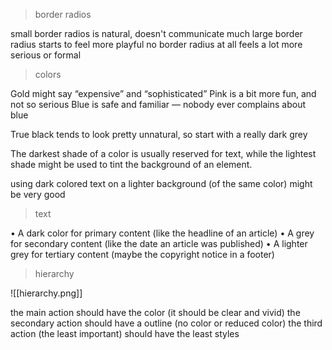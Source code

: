 > border radios 

small border radios is natural, doesn't communicate much
large border radius starts to feel more playful
no border radius at all feels a lot more serious or formal

> colors

Gold might say “expensive” and “sophisticated”
Pink is a bit more fun, and not so serious
Blue is safe and familiar — nobody ever complains about blue

True black tends to look pretty unnatural, so start with a really dark grey

The darkest shade of a color is usually reserved for text, while the lightest
shade might be used to tint the background of an element.

using dark colored text on a lighter background (of the same color) might be very good

> text

• A dark color for primary content (like the headline of an article)
• A grey for secondary content (like the date an article was published)
• A lighter grey for tertiary content (maybe the copyright notice in a
footer)

> hierarchy 

![[hierarchy.png]]

the main action should have the color (it should be clear and vivid)
the secondary action should have a outline (no color or reduced color)
the third action (the least important) should have the least styles 

